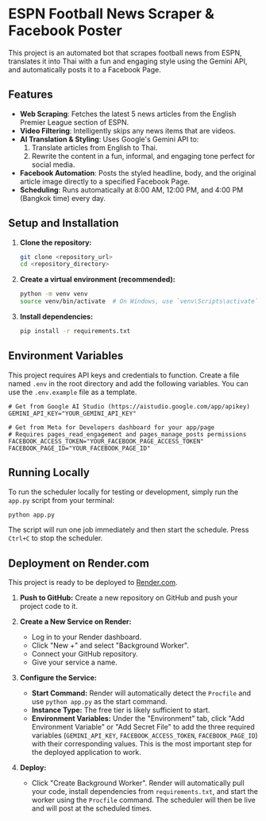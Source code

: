 # ESPN Football News Scraper & Facebook Poster

This project is an automated bot that scrapes football news from ESPN, translates it into Thai with a fun and engaging style using the Gemini API, and automatically posts it to a Facebook Page.

## Features

-   **Web Scraping**: Fetches the latest 5 news articles from the English Premier League section of ESPN.
-   **Video Filtering**: Intelligently skips any news items that are videos.
-   **AI Translation & Styling**: Uses Google's Gemini API to:
    1.  Translate articles from English to Thai.
    2.  Rewrite the content in a fun, informal, and engaging tone perfect for social media.
-   **Facebook Automation**: Posts the styled headline, body, and the original article image directly to a specified Facebook Page.
-   **Scheduling**: Runs automatically at 8:00 AM, 12:00 PM, and 4:00 PM (Bangkok time) every day.

## Setup and Installation

1.  **Clone the repository:**
    ```bash
    git clone <repository_url>
    cd <repository_directory>
    ```

2.  **Create a virtual environment (recommended):**
    ```bash
    python -m venv venv
    source venv/bin/activate  # On Windows, use `venv\Scripts\activate`
    ```

3.  **Install dependencies:**
    ```bash
    pip install -r requirements.txt
    ```

## Environment Variables

This project requires API keys and credentials to function. Create a file named `.env` in the root directory and add the following variables. You can use the `.env.example` file as a template.

```
# Get from Google AI Studio (https://aistudio.google.com/app/apikey)
GEMINI_API_KEY="YOUR_GEMINI_API_KEY"

# Get from Meta for Developers dashboard for your app/page
# Requires pages_read_engagement and pages_manage_posts permissions
FACEBOOK_ACCESS_TOKEN="YOUR_FACEBOOK_PAGE_ACCESS_TOKEN"
FACEBOOK_PAGE_ID="YOUR_FACEBOOK_PAGE_ID"
```

## Running Locally

To run the scheduler locally for testing or development, simply run the `app.py` script from your terminal:

```bash
python app.py
```

The script will run one job immediately and then start the schedule. Press `Ctrl+C` to stop the scheduler.

## Deployment on Render.com

This project is ready to be deployed to [Render.com](https://render.com/).

1.  **Push to GitHub:** Create a new repository on GitHub and push your project code to it.

2.  **Create a New Service on Render:**
    -   Log in to your Render dashboard.
    -   Click "New +" and select "Background Worker".
    -   Connect your GitHub repository.
    -   Give your service a name.

3.  **Configure the Service:**
    -   **Start Command:** Render will automatically detect the `Procfile` and use `python app.py` as the start command.
    -   **Instance Type:** The free tier is likely sufficient to start.
    -   **Environment Variables:** Under the "Environment" tab, click "Add Environment Variable" or "Add Secret File" to add the three required variables (`GEMINI_API_KEY`, `FACEBOOK_ACCESS_TOKEN`, `FACEBOOK_PAGE_ID`) with their corresponding values. This is the most important step for the deployed application to work.

4.  **Deploy:**
    -   Click "Create Background Worker". Render will automatically pull your code, install dependencies from `requirements.txt`, and start the worker using the `Procfile` command. The scheduler will then be live and will post at the scheduled times.
